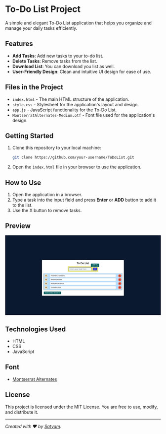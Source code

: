 
# To-Do List Project

A simple and elegant To-Do List application that helps you organize and manage your daily tasks efficiently.

## Features
- **Add Tasks**: Add new tasks to your to-do list.
- **Delete Tasks**: Remove tasks from the list.
- **Download List**: You can download you list as well.
- **User-Friendly Design**: Clean and intuitive UI design for ease of use.

## Files in the Project
- `index.html` - The main HTML structure of the application.
- `style.css` - Stylesheet for the application's layout and design.
- `app.js` - JavaScript functionality for the To-Do List.
- `MontserratAlternates-Medium.otf` - Font file used for the application's design.

## Getting Started
1. Clone this repository to your local machine:
   ```bash
   git clone https://github.com/your-username/ToDoList.git
   ```
2. Open the `index.html` file in your browser to use the application.

## How to Use
1. Open the application in a browser.
2. Type a task into the input field and press **Enter** or **ADD** button to add it to the list.
3. Use the X button to remove tasks.

## Preview
![To-Do List Preview](screenshot.png)


## Technologies Used
- HTML
- CSS
- JavaScript

## Font
- [Montserrat Alternates](https://fonts.google.com/specimen/Montserrat+Alternates)

## License
This project is licensed under the MIT License. You are free to use, modify, and distribute it.

---

*Created with ❤️ by [Satyam](https://github.com/Satyam-nitp).*
